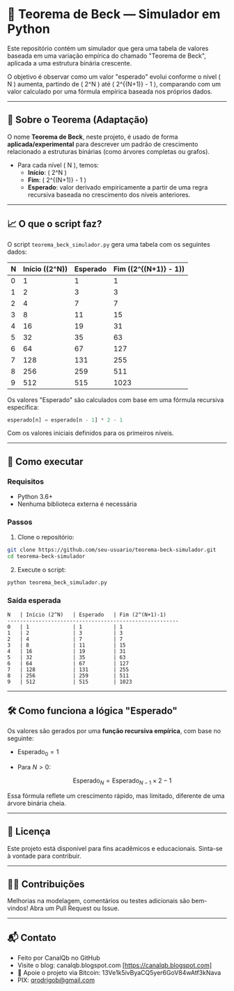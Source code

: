 # 🧠 Teorema de Beck — Simulador em Python

Este repositório contém um simulador que gera uma tabela de valores baseada em uma variação empírica do chamado "Teorema de Beck", aplicada a uma estrutura binária crescente.

O objetivo é observar como um valor "esperado" evolui conforme o nível \( N \) aumenta, partindo de \( 2^N \) até \( 2^{(N+1)} - 1 \), comparando com um valor calculado por uma fórmula empírica baseada nos próprios dados.

---

## 📘 Sobre o Teorema (Adaptação)

O nome **Teorema de Beck**, neste projeto, é usado de forma **aplicada/experimental** para descrever um padrão de crescimento relacionado a estruturas binárias (como árvores completas ou grafos).

- Para cada nível \( N \), temos:
  - **Início**: \( 2^N \)
  - **Fim**: \( 2^{(N+1)} - 1 \)
  - **Esperado**: valor derivado empiricamente a partir de uma regra recursiva baseada no crescimento dos níveis anteriores.

---

## 📈 O que o script faz?

O script `teorema_beck_simulador.py` gera uma tabela com os seguintes dados:

| N | Início (\(2^N\)) | Esperado | Fim (\(2^{(N+1)} - 1\)) |
|---|------------------|----------|--------------------------|
| 0 | 1                | 1        | 1                        |
| 1 | 2                | 3        | 3                        |
| 2 | 4                | 7        | 7                        |
| 3 | 8                | 11       | 15                       |
| 4 | 16               | 19       | 31                       |
| 5 | 32               | 35       | 63                       |
| 6 | 64               | 67       | 127                      |
| 7 | 128              | 131      | 255                      |
| 8 | 256              | 259      | 511                      |
| 9 | 512              | 515      | 1023                     |

Os valores "Esperado" são calculados com base em uma fórmula recursiva específica:

```python
esperado[n] = esperado[n - 1] * 2 - 1
````

Com os valores iniciais definidos para os primeiros níveis.

---

## 🐍 Como executar

### Requisitos

* Python 3.6+
* Nenhuma biblioteca externa é necessária

### Passos

1. Clone o repositório:

```bash
git clone https://github.com/seu-usuario/teorema-beck-simulador.git
cd teorema-beck-simulador
```

2. Execute o script:

```bash
python teorema_beck_simulador.py
```

### Saída esperada

```text
N   | Início (2^N)   | Esperado   | Fim (2^(N+1)-1)
-------------------------------------------------------
0   | 1              | 1          | 1
1   | 2              | 3          | 3
2   | 4              | 7          | 7
3   | 8              | 11         | 15
4   | 16             | 19         | 31
5   | 32             | 35         | 63
6   | 64             | 67         | 127
7   | 128            | 131        | 255
8   | 256            | 259        | 511
9   | 512            | 515        | 1023
```

---

## 🛠️ Como funciona a lógica "Esperado"

Os valores são gerados por uma **função recursiva empírica**, com base no seguinte:

* $\text{Esperado}_0 = 1$
* Para $N > 0$:

  $$
  \text{Esperado}_N = \text{Esperado}_{N-1} \times 2 - 1
  $$

Essa fórmula reflete um crescimento rápido, mas limitado, diferente de uma árvore binária cheia.

---

## 📄 Licença

Este projeto está disponível para fins acadêmicos e educacionais. Sinta-se à vontade para contribuir.

---

## 🙋‍♀️ Contribuições

Melhorias na modelagem, comentários ou testes adicionais são bem-vindos! Abra um Pull Request ou Issue.

--- 


## 📬 Contato

* Feito por CanalQb no GitHub 
* Visite o blog: canalqb.blogspot.com [https://canalqb.blogspot.com]
* 💸 Apoie o projeto via Bitcoin: 13Ve1k5ivByaCQ5yer6GoV84wAtf3kNava
* PIX: qrodrigob@gmail.com
